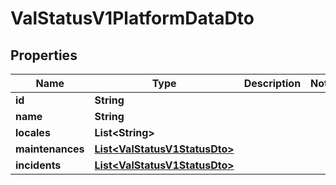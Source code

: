 

# ValStatusV1PlatformDataDto


## Properties

| Name | Type | Description | Notes |
|------------ | ------------- | ------------- | -------------|
|**id** | **String** |  |  |
|**name** | **String** |  |  |
|**locales** | **List&lt;String&gt;** |  |  |
|**maintenances** | [**List&lt;ValStatusV1StatusDto&gt;**](ValStatusV1StatusDto.md) |  |  |
|**incidents** | [**List&lt;ValStatusV1StatusDto&gt;**](ValStatusV1StatusDto.md) |  |  |



